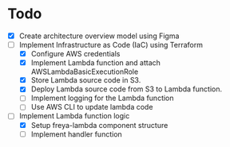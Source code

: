 # Todo

* [x] Create architecture overview model using Figma
* [ ] Implement Infrastructure as Code (IaC) using Terraform
  * [x] Configure AWS credentials
  * [x] Implement Lambda function and attach AWSLambdaBasicExecutionRole
  * [x] Store Lambda source code in S3.
  * [x] Deploy Lambda source code from S3 to Lambda function.
  * [ ] Implement logging for the Lambda function
  * [ ] Use AWS CLI to update lambda code
* [ ] Implement Lambda function logic
  * [x] Setup freya-lambda component structure
  * [ ] Implement handler function
